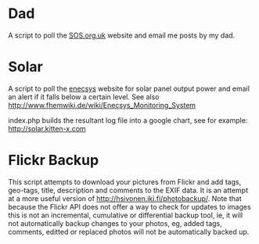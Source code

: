 Dad
===
A script to poll the [SOS.org.uk](http://sos.org.uk) website and email me posts by my dad.

Solar
=====
A script to poll the [enecsys](https://monitor.enecsys.net) website for solar panel output power
and email an alert if it falls below a certain level. See also
<http://www.fhemwiki.de/wiki/Enecsys_Monitoring_System>

index.php builds the resultant log file into a google chart, see for example:
<http://solar.kitten-x.com>

Flickr Backup
=============

This script attempts to download your pictures from Flickr and add
tags, geo-tags, title, description and comments to the EXIF data. It
is an attempt at a more useful version of
<http://hsivonen.iki.fi/photobackup/>. Note that because the Flickr
API does not offer a way to check for updates to images this is not an
incremental, cumulative or differential backup tool, ie, it will not
automatically backup changes to your photos, eg, added tags, comments,
editted or replaced photos will not be automatically backed up.
